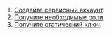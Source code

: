 1. [Создайте сервисный аккаунт](../../iam/operations/sa/create.md).
1. [Получите необходимые роли](../../iam/operations/sa/assign-role-for-sa.md).
1. [Получите статический ключ](../../iam/operations/sa/create-access-key.md).
